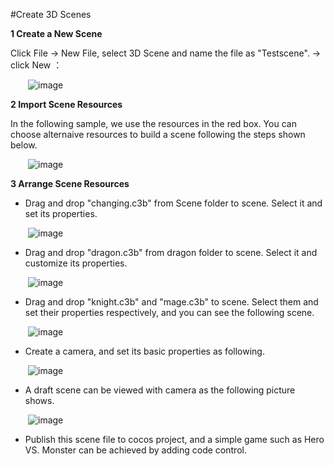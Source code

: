 #Create 3D Scenes

**1 Create a New Scene**

Click File ->  New File, select 3D Scene and  name the file as "Testscene". -> click New ：

&emsp;&emsp;![image](res_en/image0001.png) 

**2 Import Scene Resources**

In the following sample, we use the resources in the red box. You can choose alternaive resources to build a scene following the  steps shown below. 

&emsp;&emsp;![image](res_en/image0002.png) 

**3 Arrange Scene Resources** 

- Drag and drop "changing.c3b" from Scene folder to scene. Select it and set its properties. 

&emsp;&emsp;![image](res_en/image0003.png) 
 
- Drag and drop "dragon.c3b" from dragon folder to scene. Select it and customize its properties. 

&emsp;&emsp;![image](res_en/image0004.png) 

- Drag and drop "knight.c3b" and "mage.c3b" to scene. Select them and set their properties respectively, and you can see the following scene. 

&emsp;&emsp;![image](res_en/image0005.png) 
 
- Create a camera, and set its basic properties as following. 

&emsp;&emsp;![image](res_en/image0006.png) 
 
- A draft scene can be viewed with camera as the following picture shows. 

&emsp;&emsp;![image](res_en/image0007.png) 
 
- Publish this scene file to cocos project, and a simple game such as Hero VS. Monster can be achieved by adding code control. 